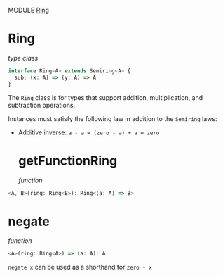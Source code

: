 MODULE [Ring](https://github.com/gcanti/fp-ts/blob/master/src/Ring.ts)

# Ring

_type class_

```ts
interface Ring<A> extends Semiring<A> {
  sub: (x: A) => (y: A) => A
}
```

The `Ring` class is for types that support addition, multiplication, and subtraction operations.

Instances must satisfy the following law in addition to the `Semiring` laws:

* Additive inverse: `a - a = (zero - a) + a = zero`
  # getFunctionRing
  _function_

```ts
<A, B>(ring: Ring<B>): Ring<(a: A) => B>
```

# negate

_function_

```ts
<A>(ring: Ring<A>) => (a: A): A
```

`negate x` can be used as a shorthand for `zero - x`
